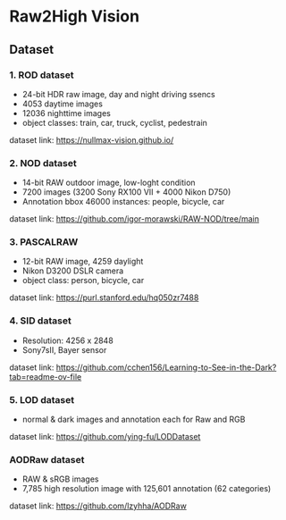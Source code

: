 # Raw2High Vision

## Dataset 
### 1. ROD dataset
   - 24-bit HDR raw image, day and night driving ssencs
   - 4053 daytime images
   - 12036 nighttime images
   - object classes: train, car, truck, cyclist, pedestrain
     
dataset link: https://nullmax-vision.github.io/
   

### 2. NOD dataset
   - 14-bit RAW outdoor image, low-loght condition
   - 7200 images (3200 Sony RX100 VII + 4000 Nikon D750)
   - Annotation bbox 46000 instances: people, bicycle, car

dataset link: https://github.com/igor-morawski/RAW-NOD/tree/main

### 3. PASCALRAW
   - 12-bit RAW image, 4259 daylight
   - Nikon D3200 DSLR camera
   - object class: person, bicycle, car


dataset link: https://purl.stanford.edu/hq050zr7488
   
### 4. SID dataset
   - Resolution: 4256 x 2848
   - Sony7sII, Bayer sensor

     
dataset link: https://github.com/cchen156/Learning-to-See-in-the-Dark?tab=readme-ov-file


### 5. LOD dataset

   - normal & dark images and annotation each for Raw and RGB

dataset link: https://github.com/ying-fu/LODDataset


### AODRaw dataset

   - RAW & sRGB images
   - 7,785 high resolution image with 125,601 annotation (62 categories)

dataset link: https://github.com/lzyhha/AODRaw
